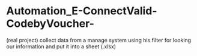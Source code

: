 # Automation_E-ConnectValid-CodebyVoucher-
(real project) collect data from a manage system using his filter for looking our information and put it into a sheet (.xlsx)
